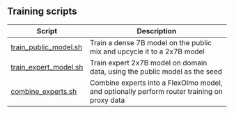 ## Training scripts

| Script | Description |
| ------ | ----------- |
| [train_public_model.sh](train_public_model.sh) | Train a dense 7B model on the public mix and upcycle it to a 2x7B model |
| [train_expert_model.sh](train_expert_model.sh) | Train expert 2x7B model on domain data, using the public model as the seed | 
| [combine_experts.sh](combine_experts.sh) | Combine experts into a FlexOlmo model, and optionally perform router training on proxy data |